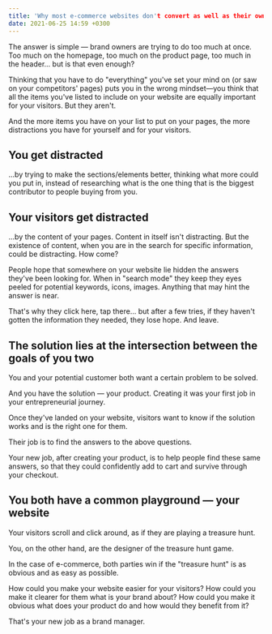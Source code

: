 ```yaml
---
title: 'Why most e-commerce websites don't convert as well as their owners want them to?'
date: 2021-06-25 14:59 +0300
---
```



The answer is simple — brand owners are trying to do too much at once. Too much on the homepage, too much on the product page, too much in the header... but is that even enough?

Thinking that you have to do "everything" you've set your mind on (or saw on your competitors' pages) puts you in the wrong mindset—you think that all the items you've listed to include on your website are equally important for your visitors. But they aren't.

And the more items you have on your list to put on your pages, the more distractions you have for yourself and for your visitors.

## You get distracted 
...by trying to make the sections/elements better, thinking what more could you put in, instead of researching what is the one thing that is the biggest contributor to people buying from you.

## Your visitors get distracted 
...by the content of your pages. Content in itself isn't distracting. But the existence of content, when you are in the search for specific information, could be distracting. How come?

People hope that somewhere on your website lie hidden the answers they've been looking for. When in "search mode" they keep they eyes peeled for potential keywords, icons, images. Anything that may hint the answer is near.

That's why they click here, tap there... but after a few tries, if they haven't gotten the information they needed, they lose hope. And leave.

## The solution lies at the intersection between the goals of you two
You and your potential customer both want a certain problem to be solved. 

And you have the solution — your product. Creating it was your first job in your entrepreneurial journey.

Once they've landed on your website, visitors want to know if the solution works and is the right one for them. 

Their job is to find the answers to the above questions. 

Your new job, after creating your product, is to help people find these same answers, so that they could confidently add to cart and survive through your checkout.

## You both have a common playground — your website

Your visitors scroll and click around, as if they are playing a treasure hunt.

You, on the other hand, are the designer of the treasure hunt game.

In the case of e-commerce, both parties win if the "treasure hunt" is as obvious and as easy as possible. 

How could you make your website easier for your visitors?
How could you make it clearer for them what is your brand about?
How could you make it obvious what does your product do and how would they benefit from it?

That's your new job as a brand manager.
